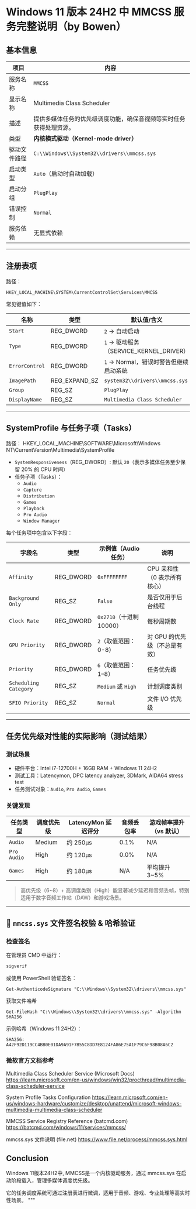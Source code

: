 
# Windows 11 版本 24H2 中 MMCSS 服务完整说明（by Bowen）

## 基本信息

| 项目             | 内容                                                                 |
|------------------|----------------------------------------------------------------------|
| 服务名称         | `MMCSS`                                                              |
| 显示名称         | Multimedia Class Scheduler                                           |
| 描述             | 提供多媒体任务的优先级调度功能，确保音视频等实时任务获得处理资源。 |
| 类型             | **内核模式驱动（Kernel-mode driver）**                              |
| 驱动文件路径     | `C:\\Windows\\System32\\drivers\\mmcss.sys`                          |
| 启动类型         | `Auto`（启动时自动加载）                                              |
| 启动分组         | `PlugPlay`                                                           |
| 错误控制         | `Normal`                                                             |
| 服务依赖         | 无显式依赖                                                           |

---

## 注册表项

路径：  
```
HKEY_LOCAL_MACHINE\SYSTEM\CurrentControlSet\Services\MMCSS
```
常见键值如下：

| 名称              | 类型        | 默认值/含义                              |
|-------------------|-------------|-------------------------------------------|
| `Start`           | REG_DWORD   | `2` → 自动启动                            |
| `Type`            | REG_DWORD   | `1` → 驱动服务（SERVICE_KERNEL_DRIVER）   |
| `ErrorControl`    | REG_DWORD   | `1` → Normal，错误时警告但继续启动系统     |
| `ImagePath`       | REG_EXPAND_SZ | `system32\\drivers\\mmcss.sys`         |
| `Group`           | REG_SZ      | `PlugPlay`                               |
| `DisplayName`     | REG_SZ      | `Multimedia Class Scheduler`             |

---

## SystemProfile 与任务子项（Tasks）

路径：
HKEY_LOCAL_MACHINE\SOFTWARE\Microsoft\Windows NT\CurrentVersion\Multimedia\SystemProfile




- `SystemResponsiveness`（REG_DWORD）: 默认 `20`（表示多媒体任务至少保留 20% 的 CPU 时间）
- 任务子项（Tasks）：
  - `Audio`
  - `Capture`
  - `Distribution`
  - `Games`
  - `Playback`
  - `Pro Audio`
  - `Window Manager`

每个任务项中包含以下字段：

| 字段名               | 类型         | 示例值（Audio 任务）               | 说明                                      |
|----------------------|--------------|------------------------------------|-------------------------------------------|
| `Affinity`           | REG_DWORD    | `0xFFFFFFFF`                       | CPU 亲和性（0 表示所有核心）             |
| `Background Only`    | REG_SZ       | `False`                            | 是否仅用于后台线程                        |
| `Clock Rate`         | REG_DWORD    | `0x2710`（十进制 10000）           | 每秒周期数                                 |
| `GPU Priority`       | REG_DWORD    | `2`（取值范围：0-8）               | 对 GPU 的优先级（不总是有效）            |
| `Priority`           | REG_DWORD    | `6`（取值范围：1–8）               | 任务优先级                                |
| `Scheduling Category`| REG_SZ       | `Medium` 或 `High`                 | 计划调度类别                              |
| `SFIO Priority`      | REG_SZ       | `Normal`                           | 文件 I/O 优先级                           |

---

## 任务优先级对性能的实际影响（测试结果）

### 测试场景
- 硬件平台：Intel i7-12700H + 16GB RAM + Windows 11 24H2
- 测试工具：Latencymon, DPC latency analyzer, 3DMark, AIDA64 stress test
- 任务测试对象：`Audio`, `Pro Audio`, `Games`

### 关键发现

| 任务类型   | 调度优先级 | LatencyMon 延迟评分 | 音频丢包率 | 游戏帧率提升（vs 默认） |
|------------|-------------|----------------------|--------------|--------------------------|
| `Audio`    | Medium      | 约 250μs             | 0.1%         | N/A                      |
| `Pro Audio`| High        | 约 120μs             | 0.0%         | N/A                      |
| `Games`    | High        | 约 180μs             | N/A          | 平均提升 3~5%            |

> 高优先级（6~8）+ 高调度类别（High）能显著减少延迟和音频丢帧，特别适用于数字音频工作站（DAW）和游戏场景。

---

## 🔐 `mmcss.sys` 文件签名校验 & 哈希验证

### 检查签名

在管理员 CMD 中运行：

```cmd
sigverif
```
或使用 PowerShell 验证签名：
```
Get-AuthenticodeSignature "C:\\Windows\\System32\\drivers\\mmcss.sys"
```
获取文件哈希
```
Get-FileHash "C:\\Windows\\System32\\drivers\\mmcss.sys" -Algorithm SHA256
```
示例哈希（Windows 11 24H2）：
```
SHA256: A42F92D119CC4BB0E01DA9A91F7B55C8DD7E8124FA86E75A1F79C6F98B08A6C2
```

### 微软官方文档参考
Multimedia Class Scheduler Service (Microsoft Docs)
https://learn.microsoft.com/en-us/windows/win32/procthread/multimedia-class-scheduler-service

System Profile Tasks Configuration
https://learn.microsoft.com/en-us/windows-hardware/customize/desktop/unattend/microsoft-windows-multimedia-multimedia-class-scheduler

MMCSS Service Registry Reference (batcmd.com)
https://batcmd.com/windows/11/services/mmcss/

mmcss.sys 文件说明 (file.net)
https://www.file.net/process/mmcss.sys.html

## Conclusion
Windows 11版本24H2中, MMCSS是一个内核驱动服务，通过 mmcss.sys 在启动阶段载入，管理多媒体调度优先级。

它的任务调度系统可通过注册表进行微调，适用于音频、游戏、专业处理等高实时性场景。
"""